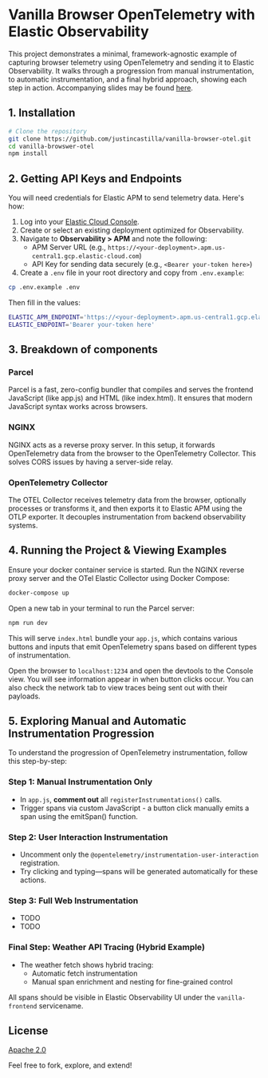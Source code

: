 # Vanilla Browser OpenTelemetry with Elastic Observability

This project demonstrates a minimal, framework-agnostic example of capturing browser telemetry using OpenTelemetry and sending it to Elastic Observability. It walks through a progression from manual instrumentation, to automatic instrumentation, and a final hybrid approach, showing each step in action. Accompanying slides may be found [here](slides/Linuxfest%20Northwest%20-%20Observability%20is%20for%20Frontend,%20Too!.pdf).



## 1. Installation

```bash
# Clone the repository
git clone https://github.com/justincastilla/vanilla-browser-otel.git
cd vanilla-browswer-otel
npm install
```



## 2. Getting API Keys and Endpoints

You will need credentials for Elastic APM to send telemetry data. Here's how:

1. Log into your [Elastic Cloud Console](https://cloud.elastic.co/).
2. Create or select an existing deployment optimized for Observability.
3. Navigate to **Observability > APM** and note the following:
   - APM Server URL (e.g., `https://<your-deployment>.apm.us-central1.gcp.elastic-cloud.com`)
   - API Key for sending data securely (e.g., `<Bearer your-token here>`)
4. Create a `.env` file in your root directory and copy from `.env.example`:

```bash
cp .env.example .env
```

Then fill in the values:
```bash
ELASTIC_APM_ENDPOINT='https://<your-deployment>.apm.us-central1.gcp.elastic-cloud.com'
ELASTIC_ENDPOINT='Bearer your-token here'
```



## 3. Breakdown of components

### Parcel
Parcel is a fast, zero-config bundler that compiles and serves the frontend JavaScript (like app.js) and HTML (like index.html). It ensures that modern JavaScript syntax works across browsers.

### NGINX
NGINX acts as a reverse proxy server. In this setup, it forwards OpenTelemetry data from the browser to the OpenTelemetry Collector. This solves CORS issues by having a server-side relay.

### OpenTelemetry Collector
The OTEL Collector receives telemetry data from the browser, optionally processes or transforms it, and then exports it to Elastic APM using the OTLP exporter. It decouples instrumentation from backend observability systems.


## 4. Running the Project & Viewing Examples

Ensure your docker container service is started. Run the NGINX reverse proxy server and the OTel Elastic Collector using Docker Compose:
```bash
docker-compose up
```

Open a new tab in your terminal to run the Parcel server:

```bash
npm run dev
```

This will serve `index.html` bundle your `app.js`, which contains various buttons and inputs that emit OpenTelemetry spans based on different types of instrumentation.

Open the browser to `localhost:1234` and open the devtools to the Console view. You will see information appear in when button clicks occur. You can also check the network tab to view traces being sent out with their payloads.


## 5. Exploring Manual and Automatic Instrumentation Progression

To understand the progression of OpenTelemetry instrumentation, follow this step-by-step:

### Step 1: **Manual Instrumentation Only**
- In `app.js`, **comment out** all `registerInstrumentations()` calls.
- Trigger spans via custom JavaScript - a button click manually emits a span using the emitSpan() function.

### Step 2: **User Interaction Instrumentation**
- Uncomment only the `@opentelemetry/instrumentation-user-interaction` registration.
- Try clicking and typing—spans will be generated automatically for these actions.

### Step 3: **Full Web Instrumentation**
- TODO
- TODO

### Final Step: **Weather API Tracing (Hybrid Example)**
- The weather fetch shows hybrid tracing:
  - Automatic fetch instrumentation
  - Manual span enrichment and nesting for fine-grained control

All spans should be visible in Elastic Observability UI under the `vanilla-frontend` servicename.



## License
[Apache 2.0](LICENSE)


Feel free to fork, explore, and extend!

